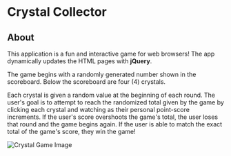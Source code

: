# Crystal Collector

## About
This application is a fun and interactive game for web browsers! The app dynamically updates the HTML pages with **jQuery**. 

The game begins with a randomly generated number shown in the scoreboard. Below the scoreboard are four (4) crystals.

Each crystal is given a random value at the beginning of each round. The user's goal is to attempt to reach the randomized total given by the game by clicking each crystal and watching as their personal point-score increments. If the user's score overshoots the game's total, the user loses that round and the game begins again. If the user is able to match the exact total of the game's score, they win the game!



![Crystal Game Image](game_screenshot.png)